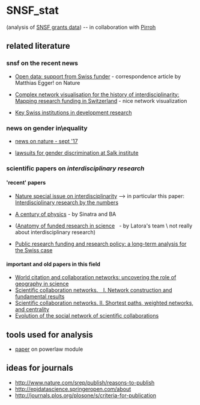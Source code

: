# SNSF_stat

(analysis of
[SNSF grants data](http://p3.snf.ch/Pages/DataAndDocumentation.aspx))  -- in collaboration with [Pirroh](https://github.com/pirroh)

## related literature

### snsf on the recent news
  * [Open data: support from Swiss funder](http://www.nature.com/nature/journal/v547/n7664/full/547403b.html?WT.ec_id=NATURE-20170727&spMailingID=54575327&spUserID=MTkxNDkxMTcxODE5S0&spJobID=1204202138&spReportId=MTIwNDIwMjEzOAS2)  - correspondence article by Matthias Egger! on Nature

  * [Complex network visualisation for the history of interdisciplinarity: Mapping research funding in Switzerland](http://www.martingrandjean.ch/complex-network-visualisation-interdisciplinarity/) - nice network visualization 

  * [Key Swiss institutions in development research](http://www.snf.ch/en/researchinFocus/newsroom/Pages/news-161219-horizons-key-swiss-institutions-in-development-research.aspx)
  
### news on gender in\equality

* [news on nature - sept '17](http://www.nature.com/news/uk-gender-equality-scheme-spreads-across-the-world-1.22599?WT.ec_id=NATURE-20170914&spMailingID=54915994&spUserID=MTkxNDkxMTcxODE5S0&spJobID=1245553376&spReportId=MTI0NTU1MzM3NgS2)

* [lawsuits for gender discrimination at Salk institute](http://science.sciencemag.org/content/357/6356/1105?utm_campaign=toc_sci-mag_2017-09-14&et_rid=132251408&et_cid=1545977) 
  
### scientific papers on _interdisciplinary research_

#### 'recent' papers

  * [Nature special issue on interdisciplinarity](http://www.nature.com/news/interdisciplinarity-1.18295) --> in particular this paper: 
    [Interdisciplinary research by the numbers](https://www.nature.com/news/interdisciplinary-research-by-the-numbers-1.18349)
  
  * [A century of physics](http://www.nature.com/nphys/journal/v11/n10/full/nphys3494.html)  -  by Sinatra and BA 
  * ([Anatomy of funded research in science](http://www.pnas.org/content/112/48/14760.short)   - by Latora's team \\ not really about   interdisciplinary research)
  
  * [Public research funding and research policy: a long-term analysis for the Swiss case](https://academic.oup.com/spp/article/33/3/205/1623143/Public-research-funding-and-research-policy-a-long)
    
#### important and old papers in this field

  * [World citation and collaboration
networks: uncovering the role of
geography in science](https://www.ncbi.nlm.nih.gov/pmc/articles/PMC3509350/)
  * [Scientific collaboration networks.  I. Network construction and fundamental results](https://journals.aps.org/pre/abstract/10.1103/PhysRevE.64.016131)
  * [Scientific collaboration networks. II. Shortest paths, weighted networks, and centrality](https://journals.aps.org/pre/abstract/10.1103/PhysRevE.64.016132)
  * [Evolution of the social network of scientific collaborations](http://www.sciencedirect.com/science/article/pii/S0378437102007367)

## tools used for analysis

* [paper](http://journals.plos.org/plosone/article/file?id=10.1371/journal.pone.0085777&type=printable)
on powerlaw module

## ideas for journals

* http://www.nature.com/srep/publish/reasons-to-publish
* http://epjdatascience.springeropen.com/about
* http://journals.plos.org/plosone/s/criteria-for-publication 
